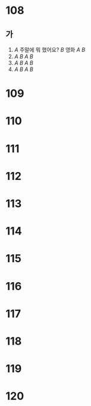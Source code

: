 # 108
## 가
1. *A* 주말에 뭐 했어요?
   *B* 영화
   *A*
   *B*
2.  *A*
   *B*
   *A*
   *B*
3.  *A*
   *B*
   *A*
   *B*
4.  *A*
   *B*
   *A*
   *B*
# 109
# 110
# 111
# 112
# 113
# 114
# 115
# 116
# 117
# 118
# 119
# 120